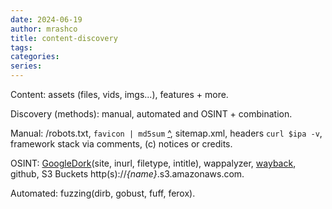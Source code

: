 ```yaml
---
date: 2024-06-19
author: mrashco
title: content-discovery
tags: 
categories: 
series:
---
```

Content: assets (files, vids, imgs...), features + more.

Discovery (methods): manual, automated and OSINT + combination.

Manual: /robots.txt, `favicon | md5sum` [^](https://wiki.owasp.org/index.php/OWASP_favicon_database), sitemap.xml, headers `curl $ipa -v`, framework stack via comments, (c) notices or credits.

OSINT: [GoogleDork](https://en.wikipedia.org/wiki/Google_hacking)(site, inurl, filetype, intitle), wappalyzer, [wayback](https://archive.org/web/), github, S3 Buckets http(s)://*{name}*.s3.amazonaws.com.

Automated: fuzzing(dirb, gobust, fuff, ferox).
